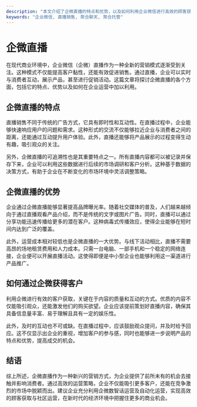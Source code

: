 ```yaml
---
description: "本文介绍了企微直播的特点和优势，以及如何利用企业微信进行高效的顾客获取和运营管理。"
keywords: "企业微信, 直播销售, 聚合聊天, 聚合托管"
---
```

# 企微直播

在现代商业环境中，企业微信（企微）直播作为一种全新的营销模式逐渐受到关注。这种模式不仅能提高客户黏性，还能有效促进销售。通过直播，企业可以实时与消费者互动，展示产品，甚至进行促销活动。这篇文章将探讨企微直播的各个方面，包括它的特点、优势以及如何在企业运营中加以利用。

## 企微直播的特点

直播销售不同于传统的广告方式，它具有即时性和互动性。在直播过程中，企业能够快速响应用户的问题和需求。这种形式的交流不仅能够拉近企业与消费者之间的距离，还能通过互动提升用户体验。此外，直播还能够将产品展示的过程变得生动有趣，吸引观众的关注。

另外，企微直播的可追溯性也是其重要特点之一。所有直播内容都可以被记录并保存下来，企业可以利用这些数据进行后续的市场调研和客户分析。这种基于数据的决策方式，有助于企业在不断变化的市场环境中灵活调整策略。

## 企微直播的优势

企业通过企微直播能够显著提高品牌曝光率。随着社交媒体的普及，人们越来越倾向于通过直播观看产品介绍，而不是传统的文字或图片广告。同时，直播可以通过分享功能迅速传播给更多的潜在客户。这种病毒式传播效应，使得企业能够在短时间内达到广泛的覆盖。

此外，运营成本相对较低也是企微直播的一大优势。与线下活动相比，直播不需要高昂的场地租赁费用和人力成本。只需一台电脑、一部手机和一个稳定的网络连接，企业便可以开展直播活动。这使得即便是中小型企业也能够利用这一渠道进行产品推广。

## 如何通过企微获得客户

利用企微进行有效的客户获取，关键在于内容的质量和互动的方式。优质的内容不仅能吸引观众，还能激发他们的购买欲望。企业应该提前策划好直播内容，确保其具备信息量丰富、易于理解且具有一定的娱乐性。

此外，及时的互动也不可或缺。在直播过程中，应该鼓励观众提问，并及时给予回应。这不仅显示出企业的重视，增加客户的参与感，同时也能够进一步说明产品的特点和优势，提高成交的机会。

## 结语

综上所述，企微直播作为一种新兴的营销方式，为企业提供了前所未有的机会去接触并影响消费者。通过高效的运营策略，企业不仅能吸引更多客户，还能在竞争激烈的市场中脱颖而出。建议企业充分利用企微数智话运营及自动化运营，实现高效的顾客获取与社区运营，在新时代的经济环境中把握住更多的商业机会。
